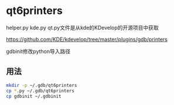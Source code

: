 # qt6printers

helper.py kde.py qt.py文件是从kde的KDevelop的开源项目中获取

https://github.com/KDE/kdevelop/tree/master/plugins/gdb/printers

gdbinit修改python导入路径

## 用法

``` bash
mkdir -p ~/.gdb/qt6printers
cp *.py ~/.gdb/qt6printers
cp gdbinit ~/.gdbinit
```
